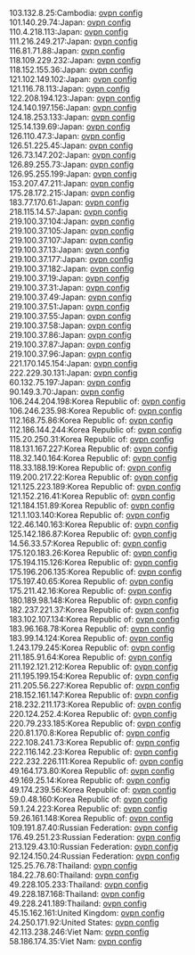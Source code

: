 103.132.8.25:Cambodia: [ovpn config](vpn/103_132_8_25.ovpn)  
101.140.29.74:Japan: [ovpn config](vpn/101_140_29_74.ovpn)  
110.4.218.113:Japan: [ovpn config](vpn/110_4_218_113.ovpn)  
111.216.249.217:Japan: [ovpn config](vpn/111_216_249_217.ovpn)  
116.81.71.88:Japan: [ovpn config](vpn/116_81_71_88.ovpn)  
118.109.229.232:Japan: [ovpn config](vpn/118_109_229_232.ovpn)  
118.152.155.36:Japan: [ovpn config](vpn/118_152_155_36.ovpn)  
121.102.149.102:Japan: [ovpn config](vpn/121_102_149_102.ovpn)  
121.116.78.113:Japan: [ovpn config](vpn/121_116_78_113.ovpn)  
122.208.194.123:Japan: [ovpn config](vpn/122_208_194_123.ovpn)  
124.140.197.156:Japan: [ovpn config](vpn/124_140_197_156.ovpn)  
124.18.253.133:Japan: [ovpn config](vpn/124_18_253_133.ovpn)  
125.14.139.69:Japan: [ovpn config](vpn/125_14_139_69.ovpn)  
126.110.47.3:Japan: [ovpn config](vpn/126_110_47_3.ovpn)  
126.51.225.45:Japan: [ovpn config](vpn/126_51_225_45.ovpn)  
126.73.147.202:Japan: [ovpn config](vpn/126_73_147_202.ovpn)  
126.89.255.73:Japan: [ovpn config](vpn/126_89_255_73.ovpn)  
126.95.255.199:Japan: [ovpn config](vpn/126_95_255_199.ovpn)  
153.207.47.211:Japan: [ovpn config](vpn/153_207_47_211.ovpn)  
175.28.172.215:Japan: [ovpn config](vpn/175_28_172_215.ovpn)  
183.77.170.61:Japan: [ovpn config](vpn/183_77_170_61.ovpn)  
218.115.14.57:Japan: [ovpn config](vpn/218_115_14_57.ovpn)  
219.100.37.104:Japan: [ovpn config](vpn/219_100_37_104.ovpn)  
219.100.37.105:Japan: [ovpn config](vpn/219_100_37_105.ovpn)  
219.100.37.107:Japan: [ovpn config](vpn/219_100_37_107.ovpn)  
219.100.37.13:Japan: [ovpn config](vpn/219_100_37_13.ovpn)  
219.100.37.177:Japan: [ovpn config](vpn/219_100_37_177.ovpn)  
219.100.37.182:Japan: [ovpn config](vpn/219_100_37_182.ovpn)  
219.100.37.19:Japan: [ovpn config](vpn/219_100_37_19.ovpn)  
219.100.37.31:Japan: [ovpn config](vpn/219_100_37_31.ovpn)  
219.100.37.49:Japan: [ovpn config](vpn/219_100_37_49.ovpn)  
219.100.37.51:Japan: [ovpn config](vpn/219_100_37_51.ovpn)  
219.100.37.55:Japan: [ovpn config](vpn/219_100_37_55.ovpn)  
219.100.37.58:Japan: [ovpn config](vpn/219_100_37_58.ovpn)  
219.100.37.86:Japan: [ovpn config](vpn/219_100_37_86.ovpn)  
219.100.37.87:Japan: [ovpn config](vpn/219_100_37_87.ovpn)  
219.100.37.96:Japan: [ovpn config](vpn/219_100_37_96.ovpn)  
221.170.145.154:Japan: [ovpn config](vpn/221_170_145_154.ovpn)  
222.229.30.131:Japan: [ovpn config](vpn/222_229_30_131.ovpn)  
60.132.75.197:Japan: [ovpn config](vpn/60_132_75_197.ovpn)  
90.149.3.70:Japan: [ovpn config](vpn/90_149_3_70.ovpn)  
106.244.204.198:Korea Republic of: [ovpn config](vpn/106_244_204_198.ovpn)  
106.246.235.98:Korea Republic of: [ovpn config](vpn/106_246_235_98.ovpn)  
112.168.75.86:Korea Republic of: [ovpn config](vpn/112_168_75_86.ovpn)  
112.186.144.244:Korea Republic of: [ovpn config](vpn/112_186_144_244.ovpn)  
115.20.250.31:Korea Republic of: [ovpn config](vpn/115_20_250_31.ovpn)  
118.131.167.227:Korea Republic of: [ovpn config](vpn/118_131_167_227.ovpn)  
118.32.140.164:Korea Republic of: [ovpn config](vpn/118_32_140_164.ovpn)  
118.33.188.19:Korea Republic of: [ovpn config](vpn/118_33_188_19.ovpn)  
119.200.217.22:Korea Republic of: [ovpn config](vpn/119_200_217_22.ovpn)  
121.125.223.189:Korea Republic of: [ovpn config](vpn/121_125_223_189.ovpn)  
121.152.216.41:Korea Republic of: [ovpn config](vpn/121_152_216_41.ovpn)  
121.184.151.89:Korea Republic of: [ovpn config](vpn/121_184_151_89.ovpn)  
121.1.103.140:Korea Republic of: [ovpn config](vpn/121_1_103_140.ovpn)  
122.46.140.163:Korea Republic of: [ovpn config](vpn/122_46_140_163.ovpn)  
125.142.186.87:Korea Republic of: [ovpn config](vpn/125_142_186_87.ovpn)  
14.56.33.57:Korea Republic of: [ovpn config](vpn/14_56_33_57.ovpn)  
175.120.183.26:Korea Republic of: [ovpn config](vpn/175_120_183_26.ovpn)  
175.194.115.126:Korea Republic of: [ovpn config](vpn/175_194_115_126.ovpn)  
175.196.206.135:Korea Republic of: [ovpn config](vpn/175_196_206_135.ovpn)  
175.197.40.65:Korea Republic of: [ovpn config](vpn/175_197_40_65.ovpn)  
175.211.42.16:Korea Republic of: [ovpn config](vpn/175_211_42_16.ovpn)  
180.189.98.148:Korea Republic of: [ovpn config](vpn/180_189_98_148.ovpn)  
182.237.221.37:Korea Republic of: [ovpn config](vpn/182_237_221_37.ovpn)  
183.102.107.134:Korea Republic of: [ovpn config](vpn/183_102_107_134.ovpn)  
183.96.168.78:Korea Republic of: [ovpn config](vpn/183_96_168_78.ovpn)  
183.99.14.124:Korea Republic of: [ovpn config](vpn/183_99_14_124.ovpn)  
1.243.179.245:Korea Republic of: [ovpn config](vpn/1_243_179_245.ovpn)  
211.185.91.64:Korea Republic of: [ovpn config](vpn/211_185_91_64.ovpn)  
211.192.121.212:Korea Republic of: [ovpn config](vpn/211_192_121_212.ovpn)  
211.195.199.154:Korea Republic of: [ovpn config](vpn/211_195_199_154.ovpn)  
211.205.56.227:Korea Republic of: [ovpn config](vpn/211_205_56_227.ovpn)  
218.152.161.147:Korea Republic of: [ovpn config](vpn/218_152_161_147.ovpn)  
218.232.211.173:Korea Republic of: [ovpn config](vpn/218_232_211_173.ovpn)  
220.124.252.4:Korea Republic of: [ovpn config](vpn/220_124_252_4.ovpn)  
220.79.233.185:Korea Republic of: [ovpn config](vpn/220_79_233_185.ovpn)  
220.81.170.8:Korea Republic of: [ovpn config](vpn/220_81_170_8.ovpn)  
222.108.241.73:Korea Republic of: [ovpn config](vpn/222_108_241_73.ovpn)  
222.116.142.23:Korea Republic of: [ovpn config](vpn/222_116_142_23.ovpn)  
222.232.226.111:Korea Republic of: [ovpn config](vpn/222_232_226_111.ovpn)  
49.164.173.80:Korea Republic of: [ovpn config](vpn/49_164_173_80.ovpn)  
49.169.25.14:Korea Republic of: [ovpn config](vpn/49_169_25_14.ovpn)  
49.174.239.56:Korea Republic of: [ovpn config](vpn/49_174_239_56.ovpn)  
59.0.48.160:Korea Republic of: [ovpn config](vpn/59_0_48_160.ovpn)  
59.1.24.223:Korea Republic of: [ovpn config](vpn/59_1_24_223.ovpn)  
59.26.161.148:Korea Republic of: [ovpn config](vpn/59_26_161_148.ovpn)  
109.191.87.40:Russian Federation: [ovpn config](vpn/109_191_87_40.ovpn)  
176.49.251.23:Russian Federation: [ovpn config](vpn/176_49_251_23.ovpn)  
213.129.43.10:Russian Federation: [ovpn config](vpn/213_129_43_10.ovpn)  
92.124.150.24:Russian Federation: [ovpn config](vpn/92_124_150_24.ovpn)  
125.25.76.78:Thailand: [ovpn config](vpn/125_25_76_78.ovpn)  
184.22.78.60:Thailand: [ovpn config](vpn/184_22_78_60.ovpn)  
49.228.105.233:Thailand: [ovpn config](vpn/49_228_105_233.ovpn)  
49.228.187.168:Thailand: [ovpn config](vpn/49_228_187_168.ovpn)  
49.228.241.189:Thailand: [ovpn config](vpn/49_228_241_189.ovpn)  
45.15.162.161:United Kingdom: [ovpn config](vpn/45_15_162_161.ovpn)  
24.250.171.92:United States: [ovpn config](vpn/24_250_171_92.ovpn)  
42.113.238.246:Viet Nam: [ovpn config](vpn/42_113_238_246.ovpn)  
58.186.174.35:Viet Nam: [ovpn config](vpn/58_186_174_35.ovpn)  
